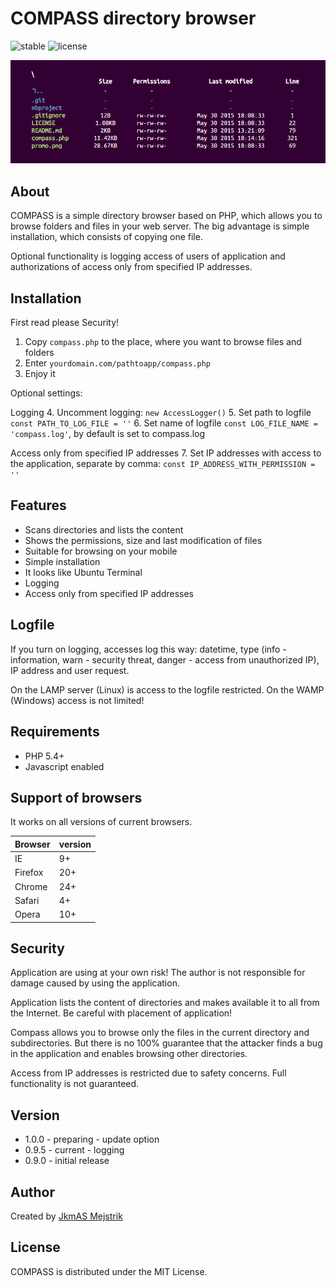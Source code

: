 COMPASS directory browser
=========================
![stable](https://img.shields.io/badge/stable-0.9.5-blue.svg) ![license](https://img.shields.io/badge/license-MIT-brightgreen.svg) 

<p align="center">
  <img src="https://github.com/JkmAS/CompassDirectoryBrowser/blob/master/promo.png" alt="Compass Directory browser"/>
</p>

About
-----
COMPASS is a simple directory browser based on PHP, which allows you to browse 
folders and files in your web server. The big advantage is simple installation, 
which consists of copying one file.

Optional functionality is logging access of users of application and 
authorizations of access only from specified IP addresses.

Installation
------------
First read please Security!

  1. Copy `compass.php` to the place, where you want to browse files and folders
  2. Enter `yourdomain.com/pathtoapp/compass.php`
  3. Enjoy it
  
Optional settings:

Logging
  4. Uncomment logging: `new AccessLogger()`
  5. Set path to logfile `const PATH_TO_LOG_FILE = ''`
  6. Set name of logfile `const LOG_FILE_NAME = 'compass.log'`, by default is set to compass.log

Access only from specified IP addresses
  7. Set IP addresses with access to the application, separate by comma: `const IP_ADDRESS_WITH_PERMISSION = ''`


Features
--------

  * Scans directories and lists the content
  * Shows the permissions, size and last modification of files
  * Suitable for browsing on your mobile
  * Simple installation
  * It looks like Ubuntu Terminal
  * Logging
  * Access only from specified IP addresses

Logfile
-------
If you turn on logging, accesses log this way: datetime, type (info - information,
warn - security threat, danger - access from unauthorized IP), IP address and user request.

On the LAMP server (Linux) is access to the logfile restricted. On the WAMP (Windows)
access is not limited!

Requirements
------------

  * PHP 5.4+
  * Javascript enabled

Support of browsers
-------------------

It works on all versions of current browsers.

Browser  | version
-------- | -------
IE       | 9+
Firefox  | 20+
Chrome   | 24+
Safari   | 4+
Opera    | 10+

Security
--------
Application are using at your own risk! The author is not responsible for damage 
caused by using the application.

Application lists the content of directories and makes available it to all from 
the Internet. Be careful with placement of application!

Compass allows you to browse only the files in the current directory and 
subdirectories. But there is no 100% guarantee that the attacker finds a bug in 
the application and enables browsing other directories.

Access from IP addresses is restricted due to safety concerns. 
Full functionality is not guaranteed.

Version
------

  * 1.0.0 - preparing - update option 
  * 0.9.5 - current - logging
  * 0.9.0 - initial release

Author
------

Created by [JkmAS Mejstrik](http://www.jkmas.cz)

License
-------

COMPASS is distributed under the MIT License.
